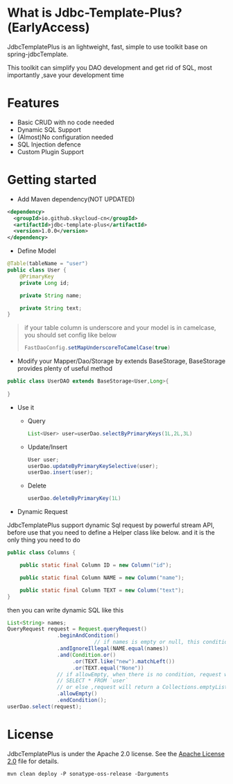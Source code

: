 
# What is Jdbc-Template-Plus?(EarlyAccess)

JdbcTemplatePlus is an lightweight, fast, simple to use toolkit base on spring-jdbcTemplate.

This toolkit can simplify you DAO development and get rid of SQL, most importantly ,save your development time

# Features
- Basic CRUD with no code needed
- Dynamic SQL Support
- (Almost)No configuration needed
- SQL Injection defence
- Custom Plugin Support

# Getting started

- Add Maven dependency(NOT UPDATED)

```xml
<dependency>
  <groupId>io.github.skycloud-cn</groupId>
  <artifactId>jdbc-template-plus</artifactId>
  <version>1.0.0</version>
</dependency>
```

- Define Model

```java
@Table(tableName = "user")
public class User {
    @PrimaryKey
    private Long id;

    private String name;

    private String text;
}
```

> if your table column is underscore  and  your model is in camelcase, you should set config like below
>
> ```java
> FastDaoConfig.setMapUnderscoreToCamelCase(true)
> ```
>

- Modify your Mapper/Dao/Storage by extends BaseStorage, BaseStorage provides plenty of useful method

```java
public class UserDAO extends BaseStorage<User,Long>{
  
}
```

- Use it

  - Query

    ```java
    List<User> user=userDao.selectByPrimaryKeys(1L,2L,3L)
    ```
  
  - Update/Insert
  
    ```java
    User user;
    userDao.updateByPrimaryKeySelective(user);
    userDao.insert(user);
    ```
    
  - Delete
  
    ```java
    userDao.deleteByPrimaryKey(1L)
    ```

- Dynamic Request

JdbcTemplatePlus support dynamic Sql request by powerful stream API, before use that you need to define a Helper class like below. and it is the only thing you need to do

```java
public class Columns {

    public static final Column ID = new Column("id");

    public static final Column NAME = new Column("name");

    public static final Column TEXT = new Column("text");
}
```

then you can write dynamic SQL like this

```java
List<String> names;
QueryRequest request = Request.queryRequest()
                .beginAndCondition()
  							// if names is empty or null, this condition will be ignored
                .andIgnoreIllegal(NAME.equal(names))
                .and(Condition.or()
                     .or(TEXT.like("new").matchLeft())
                     .or(TEXT.equal("None"))
                // if allowEmpty, when there is no condition, request will be translate to
                // SELECT * FROM `user`
                // or else ,request will return a Collections.emptyList();
                .allowEmpty()
                .endCondition();
userDao.select(request);
```





# License

JdbcTemplatePlus is under the Apache 2.0 license. See the [Apache License 2.0](http://www.apache.org/licenses/LICENSE-2.0) file for details.

```
mvn clean deploy -P sonatype-oss-release -Darguments
```